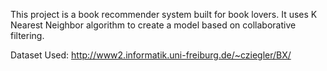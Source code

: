 This project is a book recommender system built for book lovers. It uses K Nearest Neighbor algorithm
to create a model based on collaborative filtering.

Dataset Used: http://www2.informatik.uni-freiburg.de/~cziegler/BX/
